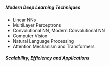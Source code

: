 ##### Modern Deep Learning Techniques 
  - Linear NNs
  - MultiLayer Perceptrons 
  - Convolutional NN, Modern Convolutional NN
  - Computer Vision 
  - Natural Language Processing
  - Attention Mechanism and Transformers

##### Scalability, Efficiency and Applications